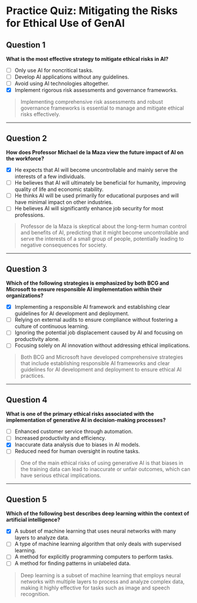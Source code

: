 # Practice Quiz: Mitigating the Risks for Ethical Use of GenAI

## Question 1

**What is the most effective strategy to mitigate ethical risks in AI?**

- [ ] Only use AI for noncritical tasks.
- [ ] Develop AI applications without any guidelines.
- [ ] Avoid using AI technologies altogether.
- [x] Implement rigorous risk assessments and governance frameworks.

> Implementing comprehensive risk assessments and robust governance frameworks is essential to manage and mitigate ethical risks effectively.
---

## Question 2

**How does Professor Michael de la Maza view the future impact of AI on the workforce?**

- [x] He expects that AI will become uncontrollable and mainly serve the interests of a few individuals.
- [ ] He believes that AI will ultimately be beneficial for humanity, improving quality of life and economic stability.
- [ ] He thinks AI will be used primarily for educational purposes and will have minimal impact on other industries.
- [ ] He believes AI will significantly enhance job security for most professions.

> Professor de la Maza is skeptical about the long-term human control and benefits of AI, predicting that it might become uncontrollable and serve the interests of a small group of people, potentially leading to negative consequences for society.
---

## Question 3

**Which of the following strategies is emphasized by both BCG and Microsoft to ensure responsible AI implementation within their organizations?**

- [x] Implementing a responsible AI framework and establishing clear guidelines for AI development and deployment.
- [ ] Relying on external audits to ensure compliance without fostering a culture of continuous learning.
- [ ] Ignoring the potential job displacement caused by AI and focusing on productivity alone.
- [ ] Focusing solely on AI innovation without addressing ethical implications.

> Both BCG and Microsoft have developed comprehensive strategies that include establishing responsible AI frameworks and clear guidelines for AI development and deployment to ensure ethical AI practices.
---

## Question 4

**What is one of the primary ethical risks associated with the implementation of generative AI in decision-making processes?**

- [ ] Enhanced customer service through automation.
- [ ] Increased productivity and efficiency.
- [x] Inaccurate data analysis due to biases in AI models.
- [ ] Reduced need for human oversight in routine tasks.

> One of the main ethical risks of using generative AI is that biases in the training data can lead to inaccurate or unfair outcomes, which can have serious ethical implications.
---

## Question 5

**Which of the following best describes deep learning within the context of artificial intelligence?**

- [x] A subset of machine learning that uses neural networks with many layers to analyze data.
- [ ] A type of machine learning algorithm that only deals with supervised learning.
- [ ] A method for explicitly programming computers to perform tasks.
- [ ] A method for finding patterns in unlabeled data.

> Deep learning is a subset of machine learning that employs neural networks with multiple layers to process and analyze complex data, making it highly effective for tasks such as image and speech recognition.
